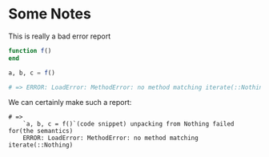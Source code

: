 # Some Notes

This is really a bad error report
```julia
function f()
end

a, b, c = f()

# => ERROR: LoadError: MethodError: no method matching iterate(::Nothing)
```

We can certainly make such a report:

```
# =>
    `a, b, c = f()`(code snippet) unpacking from Nothing failed for(the semantics)
    ERROR: LoadError: MethodError: no method matching iterate(::Nothing)
```